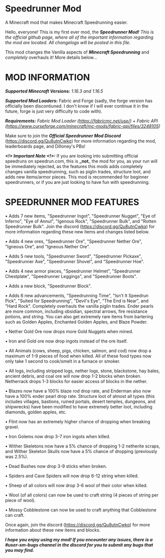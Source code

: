 # Speedrunner Mod
A Minecraft mod that makes Minecraft Speedrunning easier.

Hello, everyone! This is my first ever mod, the **_Speedrunner Mod!_**
_This is the official github page, where all of the important information regarding the mod are located. All changelogs will be posted in this file._

This mod changes the Vanilla aspects of **_Minecraft Speedrunning_** and _completely_ overhauls it! More details below...

# MOD INFORMATION

**_Supported Minecraft Versions:_** _1.16.3 and 1.16.5_

**_Supported Mod Loaders:_** Fabric and Forge (sadly, the forge version has officially been discontiuned. I don't know if I will ever continue it in the future, forge is
just very difficulty to code with).

**_Requirements:_** _Fabric Mod Loader (https://fabricmc.net/use/) + Fabric API (https://www.curseforge.com/minecraft/mc-mods/fabric-api/files/3248105)_

Make sure to join the **_Official Speedrunner Mod Discord_** (https://discord.gg/Qu8utnCwkq) for more information regarding the mod, leaderboards page, and Dilloney's PBs!

**_<!> Important Note <!>:_** If you are looking into submitting official speedruns on speedrun.com, this is **_not**_ the mod for you, as your run will be immediately rejected, as the features this mods adds completely changes vanilla speedrunning, such as piglin trades, structure loot, and adds new items/armor pieces. This mod is recommended for beginner speedrunners, or if you are just looking to have fun with speedrunning.

# SPEEDRUNNER MOD FEATURES

• Adds 7 new items, "Speedrunner Ingot", "Speedrunner Nugget", "Eye of Inferno", "Eye of Annul", "Igenous Rock", "Speedrunner Bulk", and "Rotten Speedrunner Bulk". Join the discord (https://discord.gg/Qu8utnCwkq) for more information regarding these new items and changes listed below.

• Adds 4 new ores, "Speedrunner Ore", "Speedrunner Nether Ore", "Igneous Ore", and "Igneous Nether Ore".

• Adds 5 new tools, "Speedrunner Sword", "Speedrunner Pickaxe", "Speedrunner Axe", "Speedrunner Shovel", and "Speedrunner Hoe".

• Adds 4 new armor pieces, "Speedrunner Helmet", "Speedrunner Chestplate", "Speedrunner Leggings", and "Speedrunner Boots".

• Adds a new block, "Speedrunner Block". 

• Adds 6 new advancements, "Speedrunning Time", "Isn't It Speedrun Pick", "Suited for Speedrunning", "Devil's Eye", "The End is Near", and "Hard Rock".
Completely overhauls the vanilla piglin trades. Ender pearls are more common, including obsidian, spectral arrows, fire resistance potions, and string. You can also get extremely rare items from bartering such as Golden Apples, Enchanted Golden Apples, and Blaze Powder.

• Nether Gold Ore now drops more Gold Nuggets when mined.

• Iron and Gold ore now drop ingots instead of the ore itself.

• All Animals (cows, sheep, pigs, chicken, salmon, and cod) now drop a maximum of 1-9 pieces of food when killed. All of these food types now only take 1 second to cook/smelt in a furnace or smoker.

• All logs, including stripped logs, nether logs, stone, blackstone, hay bales, ancient debris, and coal ore will now drop 1-2 blocks when broken. Netherrack drops 1-3 blocks for easier access of blocks in the nether.

• Blazes now have a 100% blaze rod drop rate, and Enderman also now have a 100% ender pearl drop rate.
Structure loot of almost all types (this includes villages, bastions, ruined portals, desert temples, dungeons, and shipwrecks) have been modified to have extremely better loot, including diamonds, golden apples, etc.

• Flint now has an extremely higher chance of dropping when breaking gravel.

• Iron Golems now drop 3-7 iron ingots when killed.

• Wither Skeletons now have a 5% chance of dropping 1-2 netherite scraps, and Wither Skeleton Skulls now have a 5% chance of dropping (previously was 2.5%).

• Dead Bushes now drop 3-9 sticks when broken.

• Spiders and Cave Spiders will now drop 6-12 string when killed.

• Sheep of all colors will now drop 3-6 wool of their color when killed.

• Wool (of all colors) can now be used to craft string (4 pieces of string per piece of wool).

• Mossy Cobblestone can now be used to craft anything that Cobblestone can craft.

Once again, join the discord (https://discord.gg/Qu8utnCwkq) for more information about these new items and blocks.

**_I hope you enjoy using my mod! If you encounter any issues, there is a #user-sm-bugs channel in the discord for you to submit any bugs that you may find._**
